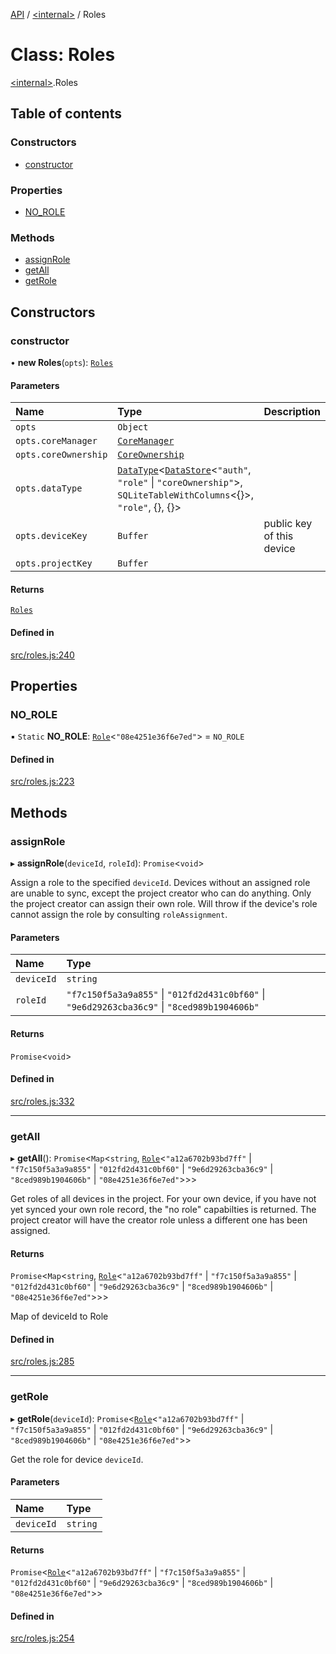 [API](../README.md) / [\<internal\>](../modules/internal_.md) / Roles

# Class: Roles

[\<internal\>](../modules/internal_.md).Roles

## Table of contents

### Constructors

- [constructor](internal_.Roles.md#constructor)

### Properties

- [NO\_ROLE](internal_.Roles.md#no_role)

### Methods

- [assignRole](internal_.Roles.md#assignrole)
- [getAll](internal_.Roles.md#getall)
- [getRole](internal_.Roles.md#getrole)

## Constructors

### constructor

• **new Roles**(`opts`): [`Roles`](internal_.Roles.md)

#### Parameters

| Name | Type | Description |
| :------ | :------ | :------ |
| `opts` | `Object` |  |
| `opts.coreManager` | [`CoreManager`](internal_.CoreManager.md) |  |
| `opts.coreOwnership` | [`CoreOwnership`](internal_.CoreOwnership.md) |  |
| `opts.dataType` | [`DataType`](internal_.DataType.md)\<[`DataStore`](internal_.DataStore.md)\<``"auth"``, ``"role"`` \| ``"coreOwnership"``\>, `SQLiteTableWithColumns`\<{}\>, ``"role"``, {}, {}\> |  |
| `opts.deviceKey` | `Buffer` | public key of this device |
| `opts.projectKey` | `Buffer` |  |

#### Returns

[`Roles`](internal_.Roles.md)

#### Defined in

[src/roles.js:240](https://github.com/digidem/mapeo-core-next/blob/315dc9781d8d2f74f17b1fd651a3ae81272b7fac/src/roles.js#L240)

## Properties

### NO\_ROLE

▪ `Static` **NO\_ROLE**: [`Role`](../interfaces/internal_.Role.md)\<``"08e4251e36f6e7ed"``\> = `NO_ROLE`

#### Defined in

[src/roles.js:223](https://github.com/digidem/mapeo-core-next/blob/315dc9781d8d2f74f17b1fd651a3ae81272b7fac/src/roles.js#L223)

## Methods

### assignRole

▸ **assignRole**(`deviceId`, `roleId`): `Promise`\<`void`\>

Assign a role to the specified `deviceId`. Devices without an assigned role
are unable to sync, except the project creator who can do anything. Only
the project creator can assign their own role. Will throw if the device's
role cannot assign the role by consulting `roleAssignment`.

#### Parameters

| Name | Type |
| :------ | :------ |
| `deviceId` | `string` |
| `roleId` | ``"f7c150f5a3a9a855"`` \| ``"012fd2d431c0bf60"`` \| ``"9e6d29263cba36c9"`` \| ``"8ced989b1904606b"`` |

#### Returns

`Promise`\<`void`\>

#### Defined in

[src/roles.js:332](https://github.com/digidem/mapeo-core-next/blob/315dc9781d8d2f74f17b1fd651a3ae81272b7fac/src/roles.js#L332)

___

### getAll

▸ **getAll**(): `Promise`\<`Map`\<`string`, [`Role`](../interfaces/internal_.Role.md)\<``"a12a6702b93bd7ff"`` \| ``"f7c150f5a3a9a855"`` \| ``"012fd2d431c0bf60"`` \| ``"9e6d29263cba36c9"`` \| ``"8ced989b1904606b"`` \| ``"08e4251e36f6e7ed"``\>\>\>

Get roles of all devices in the project. For your own device, if you have
not yet synced your own role record, the "no role" capabilties is
returned. The project creator will have the creator role unless a
different one has been assigned.

#### Returns

`Promise`\<`Map`\<`string`, [`Role`](../interfaces/internal_.Role.md)\<``"a12a6702b93bd7ff"`` \| ``"f7c150f5a3a9a855"`` \| ``"012fd2d431c0bf60"`` \| ``"9e6d29263cba36c9"`` \| ``"8ced989b1904606b"`` \| ``"08e4251e36f6e7ed"``\>\>\>

Map of deviceId to Role

#### Defined in

[src/roles.js:285](https://github.com/digidem/mapeo-core-next/blob/315dc9781d8d2f74f17b1fd651a3ae81272b7fac/src/roles.js#L285)

___

### getRole

▸ **getRole**(`deviceId`): `Promise`\<[`Role`](../interfaces/internal_.Role.md)\<``"a12a6702b93bd7ff"`` \| ``"f7c150f5a3a9a855"`` \| ``"012fd2d431c0bf60"`` \| ``"9e6d29263cba36c9"`` \| ``"8ced989b1904606b"`` \| ``"08e4251e36f6e7ed"``\>\>

Get the role for device `deviceId`.

#### Parameters

| Name | Type |
| :------ | :------ |
| `deviceId` | `string` |

#### Returns

`Promise`\<[`Role`](../interfaces/internal_.Role.md)\<``"a12a6702b93bd7ff"`` \| ``"f7c150f5a3a9a855"`` \| ``"012fd2d431c0bf60"`` \| ``"9e6d29263cba36c9"`` \| ``"8ced989b1904606b"`` \| ``"08e4251e36f6e7ed"``\>\>

#### Defined in

[src/roles.js:254](https://github.com/digidem/mapeo-core-next/blob/315dc9781d8d2f74f17b1fd651a3ae81272b7fac/src/roles.js#L254)
